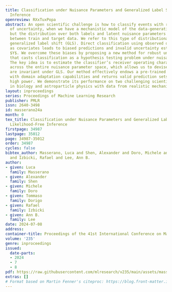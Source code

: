 ```yaml
---
title: Classification under Nuisance Parameters and Generalized Label Shift in Likelihood-Free
  Inference
openreview: RXxTuxPopa
abstract: An open scientific challenge is how to classify events with reliable measures
  of uncertainty, when we have a mechanistic model of the data-generating process
  but the distribution over both labels and latent nuisance parameters is different
  between train and target data. We refer to this type of distributional shift as
  generalized label shift (GLS). Direct classification using observed data $\mathbf{X}$
  as covariates leads to biased predictions and invalid uncertainty estimates of labels
  $Y$. We overcome these biases by proposing a new method for robust uncertainty quantification
  that casts classification as a hypothesis testing problem under nuisance parameters.
  The key idea is to estimate the classifier’s receiver operating characteristic (ROC)
  across the entire nuisance parameter space, which allows us to devise cutoffs that
  are invariant under GLS. Our method effectively endows a pre-trained classifier
  with domain adaptation capabilities and returns valid prediction sets while maintaining
  high power. We demonstrate its performance on two challenging scientific problems
  in biology and astroparticle physics with data from realistic mechanistic models.
layout: inproceedings
series: Proceedings of Machine Learning Research
publisher: PMLR
issn: 2640-3498
id: masserano24a
month: 0
tex_title: Classification under Nuisance Parameters and Generalized Label Shift in
  Likelihood-Free Inference
firstpage: 34987
lastpage: 35012
page: 34987-35012
order: 34987
cycles: false
bibtex_author: Masserano, Luca and Shen, Alexander and Doro, Michele and Dorigo, Tommaso
  and Izbicki, Rafael and Lee, Ann B.
author:
- given: Luca
  family: Masserano
- given: Alexander
  family: Shen
- given: Michele
  family: Doro
- given: Tommaso
  family: Dorigo
- given: Rafael
  family: Izbicki
- given: Ann B.
  family: Lee
date: 2024-07-08
address:
container-title: Proceedings of the 41st International Conference on Machine Learning
volume: '235'
genre: inproceedings
issued:
  date-parts:
  - 2024
  - 7
  - 8
pdf: https://raw.githubusercontent.com/mlresearch/v235/main/assets/masserano24a/masserano24a.pdf
extras: []
# Format based on Martin Fenner's citeproc: https://blog.front-matter.io/posts/citeproc-yaml-for-bibliographies/
---
```

